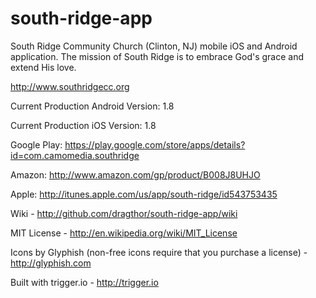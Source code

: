 south-ridge-app
=================

South Ridge Community Church (Clinton, NJ) mobile iOS and Android application.  The mission of South Ridge is to embrace God's grace and extend His love.

http://www.southridgecc.org


Current Production Android Version: 1.8

Current Production iOS Version: 1.8

Google Play:  https://play.google.com/store/apps/details?id=com.camomedia.southridge

Amazon: http://www.amazon.com/gp/product/B008J8UHJO

Apple: http://itunes.apple.com/us/app/south-ridge/id543753435


Wiki - http://github.com/dragthor/south-ridge-app/wiki

MIT License - http://en.wikipedia.org/wiki/MIT_License

Icons by Glyphish (non-free icons require that you purchase a license) - http://glyphish.com

Built with trigger.io - http://trigger.io
